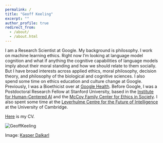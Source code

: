 ```yaml
---
permalink: /
title: "Geoff Keeling"
excerpt: ""
author_profile: true
redirect_from: 
  - /about/
  - /about.html
---
```


I am a Research Scientist at Google. My background is philosophy. I work on machine learning ethics. Right now I’m looking at language model cognition and what if anything the cognitive capabilities of language models imply about their moral standing and how we should relate to them socially. But I have broad interests across applied ethics, moral philosophy, decision theory, and philosophy of the biological and cognitive sciences. I also spend some time on ethics education and culture change at Google. Previously, I was a Bioethicist over at [Google Health](https://health.google/). Before Google, I was a Postdoctoral Research Fellow at Stanford University, based in the [Institute for Human-Centered AI](https://hai.stanford.edu/) and the [McCoy Family Center for Ethics in Society](https://ethicsinsociety.stanford.edu/). I also spent some time at the [Leverhulme Centre for the Future of Intelligence](https://lcfi.ac.uk) at the University of Cambridge.

[Here](https://geoffkeeling.github.io/files/CV.pdf) is my CV.

![GeoffKeeling](https://geoffkeeling.github.io/images/bio-photo.jpg)

Image: [Kasper Dalkarl](https://www.kasperdalkarl.com/)

